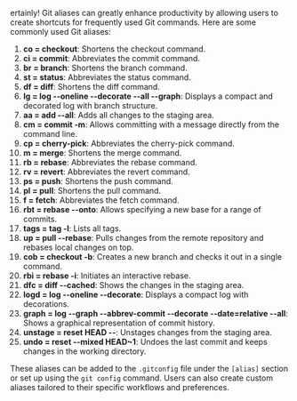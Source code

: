 ertainly! Git aliases can greatly enhance productivity by allowing users to create shortcuts for frequently used Git commands. Here are some commonly used Git aliases:

1. **co = checkout**: Shortens the checkout command.
2. **ci = commit**: Abbreviates the commit command.
3. **br = branch**: Shortens the branch command.
4. **st = status**: Abbreviates the status command.
5. **df = diff**: Shortens the diff command.
6. **lg = log --oneline --decorate --all --graph**: Displays a compact and decorated log with branch structure.
7. **aa = add --all**: Adds all changes to the staging area.
8. **cm = commit -m**: Allows committing with a message directly from the command line.
9. **cp = cherry-pick**: Abbreviates the cherry-pick command.
10. **m = merge**: Shortens the merge command.
11. **rb = rebase**: Abbreviates the rebase command.
12. **rv = revert**: Abbreviates the revert command.
13. **ps = push**: Shortens the push command.
14. **pl = pull**: Shortens the pull command.
15. **f = fetch**: Abbreviates the fetch command.
16. **rbt = rebase --onto**: Allows specifying a new base for a range of commits.
17. **tags = tag -l**: Lists all tags.
18. **up = pull --rebase**: Pulls changes from the remote repository and rebases local changes on top.
19. **cob = checkout -b**: Creates a new branch and checks it out in a single command.
20. **rbi = rebase -i**: Initiates an interactive rebase.
21. **dfc = diff --cached**: Shows the changes in the staging area.
22. **logd = log --oneline --decorate**: Displays a compact log with decorations.
23. **graph = log --graph --abbrev-commit --decorate --date=relative --all**: Shows a graphical representation of commit history.
24. **unstage = reset HEAD --**: Unstages changes from the staging area.
25. **undo = reset --mixed HEAD~1**: Undoes the last commit and keeps changes in the working directory.

These aliases can be added to the `.gitconfig` file under the `[alias]` section or set up using the `git config` command. Users can also create custom aliases tailored to their specific workflows and preferences.
